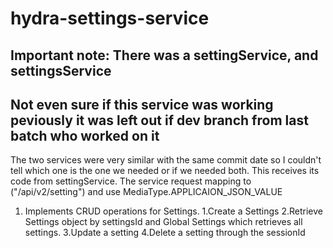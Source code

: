 # hydra-settings-service

## Important note: There was a settingService, and  settingsService 
## Not even sure if this service was working peviously it was left out if dev branch from last batch who worked on it
 The two services were very similar with the same commit date so I couldn't tell which one is the one we needed or if we needed both.
 This receives its code from settingService.
 The service request mapping to ("/api/v2/setting") and use MediaType.APPLICAION_JSON_VALUE
1. Implements CRUD operations for Settings.
 1.Create a Settings
 2.Retrieve Settings object by settingsId and Global Settings which retrieves all settings.
 3.Update a setting
 4.Delete a setting through the sessionId

